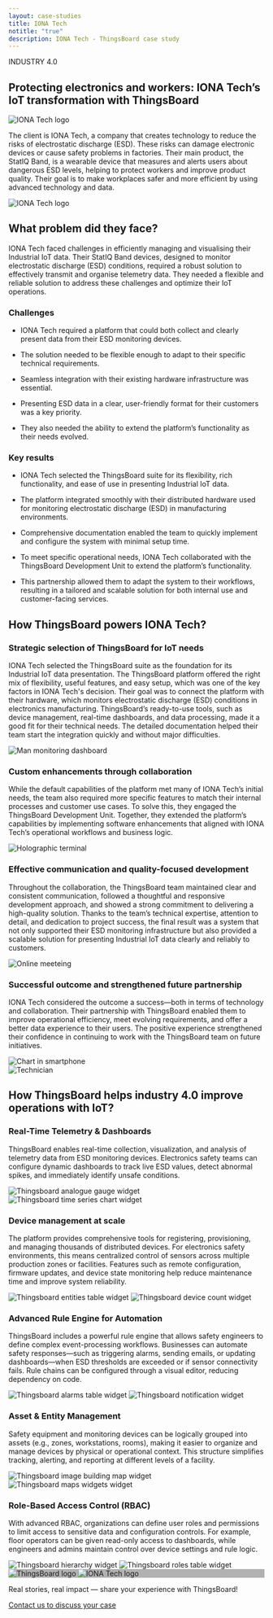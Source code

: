 ```yaml
---
layout: case-studies
title: IONA Tech
notitle: "true"
description: IONA Tech - ThingsBoard case study
---
```


<div class="case-study-page-wrapper">
    <section class="case-study-hero no-padding-bottom">
        <div class="card">
            <div class="text">
                <p class="category">INDUSTRY 4.0</p>
                <h1>Protecting electronics and workers: IONA Tech’s IoT transformation with ThingsBoard</h1>
                <div class="image inner" style="background-image: url('https://img.thingsboard.io/case-studies/iona.webp')">
                    <img src="https://img.thingsboard.io/case-studies/iona.svg" title="IONA Tech" alt="IONA Tech logo">
                </div>
                <p>The client is IONA Tech, a company that creates technology to reduce the risks of electrostatic discharge (ESD). These risks can damage electronic devices or cause safety problems in factories. Their main product, the StatIQ Band, is a wearable device that measures and alerts users about dangerous ESD levels, helping to protect workers and improve product quality. Their goal is to make workplaces safer and more efficient by using advanced technology and data.</p>
            </div>
            <div class="image large" style="background-image: url('https://img.thingsboard.io/case-studies/iona.webp')">
                <img src="https://img.thingsboard.io/case-studies/iona.svg" title="IONA Tech" alt="IONA Tech logo">
            </div>
        </div>
    </section>
    <section class="problem">
        <div class="title-block">
            <h2>What problem did they face?</h2>
            <p>IONA Tech faced challenges in efficiently managing and visualising their Industrial IoT data. Their StatIQ Band devices, designed to monitor electrostatic discharge (ESD) conditions, required a robust solution to effectively transmit and organise telemetry data. They needed a flexible and reliable solution to address these challenges and optimize their IoT operations.</p>
        </div>
        <div class="cards-row">
            <div class="card">
                <h3>Challenges</h3>
                <ul>
                    <li>
                        <i class="far fa-question-circle"></i>
                        <p>IONA Tech required a platform that could both collect and clearly present data from their ESD monitoring devices.</p>
                    </li>
                    <li>
                        <i class="far fa-question-circle"></i>
                        <p>The solution needed to be flexible enough to adapt to their specific technical requirements.</p>
                    </li>
                    <li>
                        <i class="far fa-question-circle"></i>
                        <p>Seamless integration with their existing hardware infrastructure was essential.</p>
                    </li>
                    <li>
                        <i class="far fa-question-circle"></i>
                        <p>Presenting ESD data in a clear, user-friendly format for their customers was a key priority.</p>
                    </li>
                    <li>
                        <i class="far fa-question-circle"></i>
                        <p>They also needed the ability to extend the platform’s functionality as their needs evolved.</p>
                    </li>
                </ul>
            </div>
            <div class="card">
                <h3>Key results</h3>
                <ul>
                    <li>
                        <i class="far fa-check-circle"></i>
                        <p>IONA Tech selected the ThingsBoard suite for its flexibility, rich functionality, and ease of use in presenting Industrial IoT data.</p>
                    </li>
                    <li>
                        <i class="far fa-check-circle"></i>
                        <p>The platform integrated smoothly with their distributed hardware used for monitoring electrostatic discharge (ESD) in manufacturing environments.</p>
                    </li>
                    <li>
                        <i class="far fa-check-circle"></i>
                        <p>Comprehensive documentation enabled the team to quickly implement and configure the system with minimal setup time.</p>
                    </li>
                    <li>
                        <i class="far fa-check-circle"></i>
                        <p>To meet specific operational needs, IONA Tech collaborated with the ThingsBoard Development Unit to extend the platform’s functionality.</p>
                    </li>
                    <li>
                        <i class="far fa-check-circle"></i>
                        <p>This partnership allowed them to adapt the system to their workflows, resulting in a tailored and scalable solution for both internal use and customer-facing services.</p>
                    </li>
                </ul>
            </div>
        </div>
    </section>
    <section class="tb-power">
        <h2>How ThingsBoard powers IONA Tech?</h2>
        <div class="block">
            <div class="text">
                <h3>Strategic selection of ThingsBoard for IoT needs</h3>
                <p>IONA Tech selected the ThingsBoard suite as the foundation for its Industrial IoT data presentation. The ThingsBoard platform offered the right mix of flexibility, useful features, and easy setup, which was one of the key factors in IONA Tech's decision. Their goal was to connect the platform with their hardware, which monitors electrostatic discharge (ESD) conditions in electronics manufacturing. ThingsBoard’s ready-to-use tools, such as device management, real-time dashboards, and data processing, made it a good fit for their technical needs. The detailed documentation helped their team start the integration quickly and without major difficulties.</p>
            </div>
            <img src="https://img.thingsboard.io/case-studies/strategic_selection.webp" title="Strategic selection of ThingsBoard for IoT needs" alt="Man monitoring dashboard">
        </div>
        <div class="block">
            <div class="text">
                <h3>Custom enhancements through collaboration</h3>
                <p>While the default capabilities of the platform met many of IONA Tech’s initial needs, the team also required more specific features to match their internal processes and customer use cases. To solve this, they engaged the ThingsBoard Development Unit. Together, they extended the platform’s capabilities by implementing software enhancements that aligned with IONA Tech’s operational workflows and business logic.</p>
            </div>
            <img src="https://img.thingsboard.io/case-studies/custom_enhancements.webp" title="Custom enhancements through collaboration" alt="Holographic terminal">
        </div>
        <div class="block">
            <div class="text">
                <h3>Effective communication and quality-focused development</h3>
                <p>Throughout the collaboration, the ThingsBoard team maintained clear and consistent communication, followed a thoughtful and responsive development approach, and showed a strong commitment to delivering a high-quality solution. Thanks to the team’s technical expertise, attention to detail, and dedication to project success, the final result was a system that not only supported their ESD monitoring infrastructure but also provided a scalable solution for presenting Industrial IoT data clearly and reliably to customers.</p>
            </div>
            <img src="https://img.thingsboard.io/case-studies/effective_communication.webp" title="Effective communication and quality-focused development" alt="Online meeteing">
        </div>
        <div class="block">
            <div class="text">
                <h3>Successful outcome and strengthened future partnership</h3>
                <p>IONA Tech considered the outcome a success—both in terms of technology and collaboration. Their partnership with ThingsBoard enabled them to improve operational efficiency, meet evolving requirements, and offer a better data experience to their users. The positive experience strengthened their confidence in continuing to work with the ThingsBoard team on future initiatives.</p>
            </div>
            <img src="https://img.thingsboard.io/case-studies/successful_outcome.webp" title="Successful outcome and strengthened future partnership" alt="Chart in smartphone">
        </div>
    </section>
    <section class="full-width-img">
        <img src="https://img.thingsboard.io/case-studies/male_technician_examining_broken_computer.webp" title="Technician" alt="Technician">
    </section>
    <section class="tb-help">
        <h2>How ThingsBoard helps industry 4.0 improve operations with IoT?</h2>
        <div class="block">
            <div class="text">
                <h3>Real-Time Telemetry & Dashboards</h3>
                <p>ThingsBoard enables real-time collection, visualization, and analysis of telemetry data from ESD monitoring devices. Electronics safety teams can configure dynamic dashboards to track live ESD values, detect abnormal spikes, and immediately identify unsafe conditions.</p>
            </div>
            <div class="image-container">
                <img src="https://img.thingsboard.io/case-studies/analogue-gauge.webp" title="Thingsboard analogue gauge widget" alt="Thingsboard analogue gauge widget">
                <img src="https://img.thingsboard.io/case-studies/time-series-chart.webp" title="Thingsboard time series chart widget" alt="Thingsboard time series chart widget">
            </div>
        </div>
        <div class="block">
            <div class="text">
                <h3>Device management at scale</h3>
                <p>The platform provides comprehensive tools for registering, provisioning, and managing thousands of distributed devices. For electronics safety environments, this means centralized control of sensors across multiple production zones or facilities. Features such as remote configuration, firmware updates, and device state monitoring help reduce maintenance time and improve system reliability.</p>
            </div>
            <div class="image-container">
                <img src="https://img.thingsboard.io/case-studies/entities-table.webp" title="Thingsboard entities table widget" alt="Thingsboard entities table widget">
                <img src="https://img.thingsboard.io/case-studies/device-count-widget.webp" title="Thingsboard device count widget" alt="Thingsboard device count widget">
            </div>
        </div>
        <div class="block">
            <div class="text">
                <h3>Advanced Rule Engine for Automation</h3>
                <p>ThingsBoard includes a powerful rule engine that allows safety engineers to define complex event-processing workflows. Businesses can automate safety responses—such as triggering alarms, sending emails, or updating dashboards—when ESD thresholds are exceeded or if sensor connectivity fails. Rule chains can be configured through a visual editor, reducing dependency on code.</p>
            </div>
            <div class="image-container">
                <img src="https://img.thingsboard.io/case-studies/alarms-table.webp" title="Thingsboard alarms table widget" alt="Thingsboard alarms table widget">
                <img src="https://img.thingsboard.io/case-studies/notification-widget.webp" title="Thingsboard notification widget" alt="Thingsboard notification widget">
            </div>
        </div>
        <div class="block">
            <div class="text">
                <h3>Asset & Entity Management</h3>
                <p>Safety equipment and monitoring devices can be logically grouped into assets (e.g., zones, workstations, rooms), making it easier to organize and manage devices by physical or operational context. This structure simplifies tracking, alerting, and reporting at different levels of a facility.</p>
            </div>
            <div class="image-container">
                <img src="https://img.thingsboard.io/case-studies/image-building-map.webp" title="Thingsboard image building map widget" alt="Thingsboard image building map widget">
                <img src="https://img.thingsboard.io/case-studies/maps-widgets.webp" title="Thingsboard maps widgets widget" alt="Thingsboard maps widgets widget">
            </div>
        </div>
        <div class="block">
            <div class="text">
                <h3>Role-Based Access Control (RBAC)</h3>
                <p>With advanced RBAC, organizations can define user roles and permissions to limit access to sensitive data and configuration controls. For example, floor operators can be given read-only access to dashboards, while engineers and admins maintain control over device settings and rule logic.</p>
            </div>
            <div class="image-container">
                <img src="https://img.thingsboard.io/case-studies/hierarchy-widget.webp" title="Thingsboard hierarchy widget" alt="Thingsboard hierarchy widget">
                <img src="https://img.thingsboard.io/case-studies/roles-table.webp" title="Thingsboard roles table widget" alt="Thingsboard roles table widget">
            </div>
        </div>
    </section>
    <section class="contact">
        <div class="bg-wrap" style="background-image: linear-gradient(0deg, rgba(0, 0, 0, 0.30) 0%, rgba(0, 0, 0, 0.30) 100%), url(https://img.thingsboard.io/case-studies/handshake.webp)">
            <div class="outer-frame">
                <div class="inner-frame">
                    <img src="https://img.thingsboard.io/case-studies/thingsboard.svg" title="ThingsBoard logo" alt="ThingsBoard logo">
                    <img src="https://img.thingsboard.io/case-studies/iona.svg" title="IONA Tech" alt="IONA Tech logo">
                </div>
            </div>
        </div>
        <p>Real stories, real impact — share your experience with ThingsBoard!</p>
        <a id="CaseStudy_Iona_ContactUs" target="_blank" href="/docs/contact-us/" class="button gtm_button">Contact us <span class="visually-hidden">to discuss your case</span></a>
    </section>
</div>